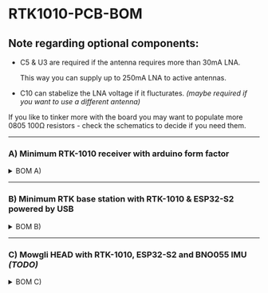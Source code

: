 # RTK1010-PCB-BOM

## Note regarding optional components:

- C5 & U3 are required if the antenna requires more than 30mA LNA.

    This way you can supply up to 250mA LNA to active antennas.

- C10 can stabelize the LNA voltage if it flucturates. *(maybe required if you want to use a different antenna)*

If you like to tinker more with the board you may want to populate more 0805 100Ω resistors - check the schematics to decide if you need them.

---

### A) Minimum RTK-1010 receiver with arduino form factor

<details>
<summary>BOM A)</summary>

| Amount | Placement | Description | Reichelt Part# | Mouser Part# |
| :----: | :-------: | :---------: | :------------: | :----------: |
| 1 | U1             | [RTK-1010](https://www.locosystech.com/product/rtk-module-1010.html) | :x: | :x: |
| 2 | C11,C13        | tantalum 100µF/6.3V | [T491B 100U 6](https://reichelt.com/smd-tantalum-100-f-10-6-3v-case-b-125-c-ve-2000-t491b-100u-6-p206458.html) | |
| 5 | C4,C5,C7,C8,C9 | 0805 capacitor 100nF/50V | [KEM Z5U0805 100N](https://reichelt.com/multi-layer-ceramic-capacitor-100nf-50v-85-c-kem-z5u0805-100n-p207084.html) | |
| 2 | R7,R8          | 0805 resistor 100Ω | [SMD-0805 100](https://reichelt.com/smd-chip-resistor-type-0805-100-ohm-smd-0805-100-p32874.html) | |
| 1 | R15            | 0805 resistor 10kΩ | [SMD-0805 10,0K](https://reichelt.com/smd-chip-resistor-type-0805-10-k-ohm-smd-0805-10-0k-p32898.html) | |
| 2 | L1,L3          | 0805 inductor 39nH | [L-0805AS 39N](https://reichelt.com/smd-induktivitaet-0805-keramik-39-nh-l-0805as-39n-p255488.html) | |
| 1 | J2             | U.FL/I-PEX/SMA connector | :x: | [73412-0110](https://mouser.com/ProductDetail/Molex/73412-0110?qs=NlNVDDZd7xQHV8e0ilpSdQ%3D%3D) |
| 1 | L1/L5 GPS      | Linx active GPS antenna | :x: | [ANT-GNCP-C25L15100](https://mouser.com/ProductDetail/Linx-Technologies/ANT-GNCP-C25L15100?qs=7D1LtPJG0i2oOR5Ka99M8Q%3D%3D) |
| 1 | BT1            | CR2032 holder | [KEYSTONE 1058](https://reichelt.com/button-cell-holder-for-1x-20mm-keystone-1058-p213351.html) | |
| 1 | (BT1)          | CR2032 | [CR2032](https://reichelt.com/lithium-button-cell-battery-3-volt-210-mah-20-0x3-2-mm-cr-2032-p26550.html) | |
| | **Optional:** |
| 1 | U3             | 3.3V LDO  | [MCP 1700-3302](https://reichelt.com/ldo-fixed-voltage-regulator-3-3v-250ma-sot-23-3-pin-mcp-1700-3302-p200923.html) | |
| 1 | C6             | 0805 capacitor 100nF/50V | [KEM Z5U0805 100N](https://reichelt.com/multi-layer-ceramic-capacitor-100nf-50v-85-c-kem-z5u0805-100n-p207084.html) | |
||
| 1 | C10            | tantalum 100µF/6.3V | [T491B 100U 6](https://reichelt.com/smd-tantalum-100-f-10-6-3v-case-b-125-c-ve-2000-t491b-100u-6-p206458.html) | |

</details>

---

### B) Minimum RTK base station with RTK-1010 & ESP32-S2 powered by USB

<details>
<summary>BOM B)</summary>

| Amount | Placement | Description | Reichelt Part# | Mouser Part# |
| :----: | :-------: | :---------: | :------------: | :----------: |
| 1 | U1             | [RTK-1010](https://www.locosystech.com/product/rtk-module-1010.html) | :x: | :x: |
| 1 | U2             | 3.3V LDO | [NCP 1117 ST33T3G](https://reichelt.com/ldo-voltage-regulator-3-3vdc-sot-223-ncp-1117-st33t3g-p188925.html) | |
| 3 | C11,C12,C13    | tantalum 100µF/6.3V | [T491B 100U 6](https://reichelt.com/smd-tantalum-100-f-10-6-3v-case-b-125-c-ve-2000-t491b-100u-6-p206458.html) | |
| 2 | C2,C3          | 0805 capacitor 100pF/50V | [KEM C0G0805 100P](https://reichelt.com/multi-layer-ceramic-capacitor-100pf-50v-125-c-kem-c0g0805-100p-p207035.html) | |
| 5 | C4,C5,C7,C8,C9 | 0805 capacitor 100nF/50V | [KEM Z5U0805 100N](https://reichelt.com/multi-layer-ceramic-capacitor-100nf-50v-85-c-kem-z5u0805-100n-p207084.html) | |
| 4 | R4,R5,R13,R14  | 0805 resistor 100Ω | [SMD-0805 100](https://reichelt.com/smd-chip-resistor-type-0805-100-ohm-smd-0805-100-p32874.html) | |
| 2 | R15,R16        | 0805 resistor 10kΩ | [SMD-0805 10,0K](https://reichelt.com/smd-chip-resistor-type-0805-10-k-ohm-smd-0805-10-0k-p32898.html) | |
| 2 | L1,L3          | 0805 inductor 39nH | [L-0805AS 39N](https://reichelt.com/smd-induktivitaet-0805-keramik-39-nh-l-0805as-39n-p255488.html) | |
| 1 | J2             | U.FL/I-PEX/SMA connector | :x: | [73412-0110](https://mouser.com/ProductDetail/Molex/73412-0110?qs=NlNVDDZd7xQHV8e0ilpSdQ%3D%3D) |
| 1 | L1/L5 GPS      | Linx active GPS antenna | :x: | [ANT-GNCP-C25L15100](https://mouser.com/ProductDetail/Linx-Technologies/ANT-GNCP-C25L15100?qs=7D1LtPJG0i2oOR5Ka99M8Q%3D%3D) |
| 1 | BT1            | CR2032 holder | [KEYSTONE 1058](https://reichelt.com/button-cell-holder-for-1x-20mm-keystone-1058-p213351.html) | |
| 1 | (BT1)          | CR2032 | [CR2032](https://reichelt.com/lithium-button-cell-battery-3-volt-210-mah-20-0x3-2-mm-cr-2032-p26550.html) | |
| 1 | J3             | USB socket | :x: | [649-10118194-0001LF](https://eu.mouser.com/ProductDetail/Amphenol-FCI/10118194-0001LF?qs=Ywefl8B65e4FIdY8OWfRQA%3D%3D) |
| 1 | U4             | ESP32-S2 | [ESP32S2WROVERI4 (sma antenna)](https://reichelt.com/wifi-modul-802-11-bt-2-4-2-5ghz-150mb-s-esp32s2wroveri4-p311738.html)<br>***or***<br>[ESP32-S2-WROVER (pcb antenna)](https://reichelt.com/wifi-smd-module-esp32-s2-4-mb-spi-2mb-psram-18x31x3-3-mm-esp32-s2-wrover-p300188.html) | [ESP32-S2-WROVER-I (sma antenna)](https://mouser.com/ProductDetail/Espressif-Systems/ESP32-S2-WROVER-IM22S2H3216UH3Q0?qs=sGAEpiMZZMu3sxpa5v1qrl%2FYtpu2q02Iuga2xwvMqqs%3D)<br>***or***<br>[ESP32-S2-WROVER (pcb antenna)](https://mouser.com/ProductDetail/Espressif-Systems/ESP32-S2-WROVERM22S2H3216PH3Q0?qs=sGAEpiMZZMu3sxpa5v1qrl%2FYtpu2q02IcDxUAUeVSag%3D) |
| 1 | TP_BOOT1/TP_GND1 | ESP boot header | [Header](https://reichelt.com/pin-headers-2-54-mm-1x02-straight-mpe-087-1-002-p119879.html)| |
| 1 |                | ESP boot jumper | [Jumper](https://reichelt.com/jumper-red-with-lug-jumper-2-54gl-rt-p9018.html)| |
| | **Optional:** |
| 1 | U3             | 3.3V LDO  | [MCP 1700-3302](https://reichelt.com/ldo-fixed-voltage-regulator-3-3v-250ma-sot-23-3-pin-mcp-1700-3302-p200923.html) | |
| 1 | C6             | 0805 capacitor 100nF/50V | [KEM Z5U0805 100N](https://reichelt.com/multi-layer-ceramic-capacitor-100nf-50v-85-c-kem-z5u0805-100n-p207084.html) | |
||
| 1 | C10            | tantalum 100µF/6.3V | [T491B 100U 6](https://reichelt.com/smd-tantalum-100-f-10-6-3v-case-b-125-c-ve-2000-t491b-100u-6-p206458.html) | |

</details>

---

### C) Mowgli HEAD with RTK-1010, ESP32-S2 and BNO055 IMU *(TODO)*

<details>
<summary>BOM C)</summary>

| Amount | Placement | Description | Reichelt Part# | Mouser Part# |
| :----: | :-------: | :---------: | :------------: | :----------: |
| 1 | U1             | [RTK-1010](https://www.locosystech.com/product/rtk-module-1010.html) | :x: | :x: |
| 3 | C11,C12,C13    | tantalum 100µF/6.3V | [T491B 100U 6](https://reichelt.com/smd-tantalum-100-f-10-6-3v-case-b-125-c-ve-2000-t491b-100u-6-p206458.html) | |
| 2 | C2,C3          | 0805 capacitor 100pF/50V | [KEM C0G0805 100P](https://reichelt.com/multi-layer-ceramic-capacitor-100pf-50v-125-c-kem-c0g0805-100p-p207035.html) | |
| 5 | C4,C5,C7,C8,C9 | 0805 capacitor 100nF/50V | [KEM Z5U0805 100N](https://reichelt.com/multi-layer-ceramic-capacitor-100nf-50v-85-c-kem-z5u0805-100n-p207084.html) | |
| 4 | R4,R5,R13,R14  | 0805 resistor 100Ω | [SMD-0805 100](https://reichelt.com/smd-chip-resistor-type-0805-100-ohm-smd-0805-100-p32874.html) | |
| 4 | R15,R16,R17,R18| 0805 resistor 10kΩ | [SMD-0805 10,0K](https://reichelt.com/smd-chip-resistor-type-0805-10-k-ohm-smd-0805-10-0k-p32898.html) | |
| 2 | L1,L3          | 0805 inductor 39nH | [L-0805AS 39N](https://reichelt.com/smd-induktivitaet-0805-keramik-39-nh-l-0805as-39n-p255488.html) | |
| 1 | J2             | U.FL/I-PEX/SMA connector | :x: | [73412-0110](https://mouser.com/ProductDetail/Molex/73412-0110?qs=NlNVDDZd7xQHV8e0ilpSdQ%3D%3D) |
| 1 | L1/L5 GPS      | Linx active GPS antenna | :x: | [ANT-GNCP-C25L15100](https://mouser.com/ProductDetail/Linx-Technologies/ANT-GNCP-C25L15100?qs=7D1LtPJG0i2oOR5Ka99M8Q%3D%3D) |
| 1 | BT1            | CR2032 holder | [KEYSTONE 1058](https://reichelt.com/button-cell-holder-for-1x-20mm-keystone-1058-p213351.html) | |
| 1 | (BT1)          | CR2032 | [CR2032](https://reichelt.com/lithium-button-cell-battery-3-volt-210-mah-20-0x3-2-mm-cr-2032-p26550.html) | |
| 1 | U4             | ESP32-S2 | [ESP32S2WROVERI4 (sma antenna)](https://reichelt.com/wifi-modul-802-11-bt-2-4-2-5ghz-150mb-s-esp32s2wroveri4-p311738.html)<br>***or***<br>[ESP32-S2-WROVER (pcb antenna)](https://reichelt.com/wifi-smd-module-esp32-s2-4-mb-spi-2mb-psram-18x31x3-3-mm-esp32-s2-wrover-p300188.html) | [ESP32-S2-WROVER-I (sma antenna)](https://mouser.com/ProductDetail/Espressif-Systems/ESP32-S2-WROVER-IM22S2H3216UH3Q0?qs=sGAEpiMZZMu3sxpa5v1qrl%2FYtpu2q02Iuga2xwvMqqs%3D)<br>***or***<br>[ESP32-S2-WROVER (pcb antenna)](https://mouser.com/ProductDetail/Espressif-Systems/ESP32-S2-WROVERM22S2H3216PH3Q0?qs=sGAEpiMZZMu3sxpa5v1qrl%2FYtpu2q02IcDxUAUeVSag%3D) |
| 1 | J4             | IMU connector | [MPE 094-1-008](https://reichelt.com/sockets-2-54-mm-1x08-straight-mpe-094-1-008-p119917.html) | |
| 1 | J5             | Micro Match SMD socket | [MPE 374-2-008](https://reichelt.com/sockets-micro-match-smd-1-27-mm-2x04-l-mpe-374-2-008-p120017.html) | |
| 1 | (J5)           | Micro Match Connector | [MPE 372-1-008](https://reichelt.com/idc-header-micro-match-8-pin-mpe-372-1-008-p120051.html)| |
| 1 | TP_BOOT1/TP_GND1 | ESP boot header | [Header](https://reichelt.com/pin-headers-2-54-mm-1x02-straight-mpe-087-1-002-p119879.html)| |
| 1 |                | ESP boot jumper | [Jumper](https://reichelt.com/jumper-red-with-lug-jumper-2-54gl-rt-p9018.html)| |
| | **Optional:** |
| 1 | U3             | 3.3V LDO  | [MCP 1700-3302](https://reichelt.com/ldo-fixed-voltage-regulator-3-3v-250ma-sot-23-3-pin-mcp-1700-3302-p200923.html) | |
| 1 | C6             | 0805 capacitor 100nF/50V | [KEM Z5U0805 100N](https://reichelt.com/multi-layer-ceramic-capacitor-100nf-50v-85-c-kem-z5u0805-100n-p207084.html) | |
||
| 1 | C10            | tantalum 100µF/6.3V | [T491B 100U 6](https://reichelt.com/smd-tantalum-100-f-10-6-3v-case-b-125-c-ve-2000-t491b-100u-6-p206458.html) | |

</details>
